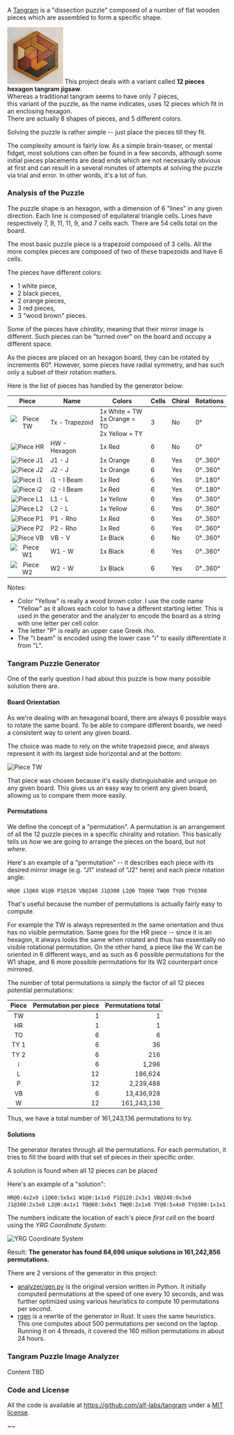 A [Tangram](https://en.wikipedia.org/wiki/Tangram) is a "dissection puzzle"
composed of a number of flat wooden pieces which are assembled to form a specific
shape.

<img width="128" src="https://raw.githubusercontent.com/alf-labs/tangram/refs/heads/main/analyzer/data/originals/sample/sample.jpg#left" alt="Tangram Puzzle Sample"> This
project deals with a variant called **12 pieces hexagon tangram jigsaw**.  
Whereas a traditional tangram seems to have only 7 pieces,  
this variant of the puzzle, as the name indicates, uses 12 pieces which fit in an
enclosing hexagon.  
There are actually 8 shapes of pieces, and 5 different colors.

Solving the puzzle is rather simple -- just place the pieces till they fit.

The complexity amount is fairly low. As a simple brain-teaser, or mental fidget,
most solutions can often be found in a few seconds, although some initial pieces
placements are dead ends which are not necessarily obvious at first and can result
in a several minutes of attempts at solving the puzzle via trial and error.
In other words, it's a lot of fun.


### Analysis of the Puzzle

The puzzle shape is an hexagon, with a dimension of 6 "lines" in any given direction.
Each line is composed of equilateral triangle cells.
Lines have respectively 7, 9, 11, 11, 9, and 7 cells each.
There are 54 cells total on the board.

The most basic puzzle piece is a trapezoid composed of 3 cells.
All the more complex pieces are composed of two of these trapezoids and have 6 cells. 

The pieces have different colors:
  * 1 white piece,
  * 2 black pieces,
  * 2 orange pieces,
  * 3 red pieces,
  * 3 "wood brown" pieces.

Some of the pieces have _chirality_, meaning that their mirror image is different.
Such pieces can be "turned over" on the board and occupy a different space.

As the pieces are placed on an hexagon board, they can be rotated by increments 60°.
However, some pieces have radial symmetry, and has such only a subset of their
rotation matters.

Here is the list of pieces has handled by the generator below:

| Piece                      | Name           | Colors                                                | Cells | Chiral | Rotations |
|:--------------------------:|----------------|-------------------------------------------------------|-------|--------|-----------|
| ![Piece TW](/piece_tw.png) | Tx - Trapezoid | 1x White = TW <br> 1x Orange = TO <br> 2x Yellow = TY | 3     | No     | 0°        |
| ![Piece HR](/piece_hr.png) | HW - Hexagon   | 1x Red                                                | 6     | No     | 0°        |
| ![Piece J1](/piece_j1.png) | J1 - J         | 1x Orange                                             | 6     | Yes    | 0°..360°  |
| ![Piece J2](/piece_j2.png) | J2 - J         | 1x Orange                                             | 6     | Yes    | 0°..360°  |
| ![Piece i1](/piece_i1.png) | i1 - I Beam    | 1x Red                                                | 6     | Yes    | 0°..180°  |
| ![Piece i2](/piece_i2.png) | i2 - I Beam    | 1x Red                                                | 6     | Yes    | 0°..180°  |
| ![Piece L1](/piece_l1.png) | L1 - L         | 1x Yellow                                             | 6     | Yes    | 0°..360°  |
| ![Piece L2](/piece_l2.png) | L2 - L         | 1x Yellow                                             | 6     | Yes    | 0°..360°  |
| ![Piece P1](/piece_p1.png) | &#929;1 - Rho  | 1x Red                                                | 6     | Yes    | 0°..360°  |
| ![Piece P2](/piece_p2.png) | &#929;2 - Rho  | 1x Red                                                | 6     | Yes    | 0°..360°  |
| ![Piece VB](/piece_vb.png) | VB - V         | 1x Black                                              | 6     | No     | 0°..360°  |
| ![Piece W1](/piece_w1.png) | W1 - W         | 1x Black                                              | 6     | Yes    | 0°..360°  |
| ![Piece W2](/piece_w2.png) | W2 - W         | 1x Black                                              | 6     | Yes    | 0°..360°  |

Notes:
  * Color "Yellow" is really a wood brown color. I use the code name "Yellow" as 
    it allows each color to have a different starting letter. This is used in the
    generator and the analyzer to encode the board as a string with one letter per
    cell color.
  * The letter "&#929;" is really an upper case Greek rho.
  * The "I beam" is encoded using the lower case "i" to easily differentiate it from "L".


### Tangram Puzzle Generator

One of the early question I had about this puzzle is how many possible solution
there are. 


#### Board Orientation

As we're dealing with an hexagonal board, there are always 6 possible ways to
rotate the same board. To be able to compare different boards, we need a consistent
way to orient any given board.

The choice was made to rely on the white trapezoid piece, and always represent it
with its largest side horizontal and at the bottom:

![Piece TW](/piece_tw.png#center)

That piece was chosen because it's easily distinguishable and unique on any given board.
This gives us an easy way to orient any given board, allowing us to compare them more
easily.


#### Permutations

We define the concept of a "permutation". A permutation is an arrangement of
all the 12 puzzle pieces in a specific chirality and rotation. This basically tells
us _how_ we are going to arrange the pieces on the board, but not _where_.

Here's an example of a "permutation" -- it describes each piece with its desired
mirror image (e.g. "J1" instead of "J2" here) and each piece rotation angle:
```
HR@0 i1@60 W1@0 P1@120 VB@240 J1@300 L2@0 TO@60 TW@0 TY@0 TY@300
```

That's useful because the number of permutations is actually fairly easy to compute.

For example the TW is always represented in the same orientation and thus has no
visible permutation. Same goes for the HR piece -- since it is an hexagon, it always
looks the same when rotated and thus has essentially no visible rotational permutation.
On the other hand, a piece like the W can be oriented in 6 different ways, and as
such as 6 possible permutations for the W1 shape, and 6 more possible permutations for
its W2 counterpart once mirrored.

The number of total permutations is simply the factor of all 12 pieces potential
permutations:

| Piece | Permutation per piece | Permutations total |
|:-----:|----------------------:|-------------------:|
| TW    |                    1	 |                  1 |
| HR    |                    1	 |                  1 |         
| TO	 |                    6	 |                  6 |
| TY 1	 |                    6	 |                 36 |
| TY 2	 |                    6	 |                216 |
| i	 |                    6	 |              1,296 |
| L	 |                   12	 |            186,624 |
| P	 |                   12	 |          2,239,488 |
| VB	 |                    6	 |         13,436,928 |  
| W	 |                   12	 |        161,243,136 |


Thus, we have a total number of 161,243,136 permutations to try.


#### Solutions

The generator iterates through all the permutations.
For each permutation, it tries to fill the board with that set of pieces in their
specific order.

A solution is found when all 12 pieces can be placed 

Here's an example of a "solution":
```
HR@0:4x2x0 i1@60:5x5x1 W1@0:1x1x0 P1@120:2x3x1 VB@240:0x3x0
J1@300:2x3x0 L2@0:4x1x1 TO@60:3x0x1 TW@0:2x1x0 TY@0:5x4x0 TY@300:1x1x1
```

The numbers indicate the location of each's piece _first cell_ on the board using the
_YRG Coordinate System_:

![YRG Coordinate System](/abs_yrg.png#center)

Result: **The generator has found 84,696 unique solutions in 161,242,856 permutations.**

There are 2 versions of the generator in this project:
* [analyzer/gen.py](https://github.com/alf-labs/tangram/blob/main/analyzer/gen.py) is the
  original version written in Python. It initially computed permutations at the speed of
  one every 10 seconds, and was further optimized using various heuristics to compute
  10 permutations per second.
* [rgen](https://github.com/alf-labs/tangram/tree/main/rgen) is a rewrite of the generator
  in Rust. It uses the same heuristics. This one computes about 500 permutations per second
  on the laptop. Running it on 4 threads, it covered the 160 million permutations in
  about 24 hours.


### Tangram Puzzle Image Analyzer

Content TBD


### Code and License

All the code is available at https://github.com/alf-labs/tangram
under a [MIT license](https://github.com/alf-labs/tangram/blob/main/LICENSE).

~~
